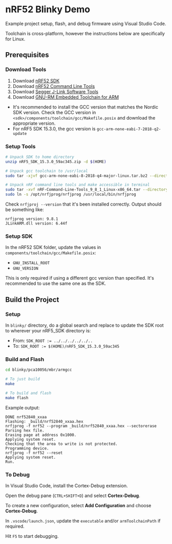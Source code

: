 # nRF52 Blinky Demo

Example project setup, flash, and debug firmware using Visual Studio Code.

Toolchain is cross-platform, however the instructions below are specifically for Linux.

## Prerequisites

### Download Tools

1. Download [nRF52 SDK](https://www.nordicsemi.com/Software-and-Tools/Software/nRF5-SDK)
2. Download [nRF52 Command Line Tools](https://www.nordicsemi.com/Software-and-Tools/Development-Tools/nRF5-Command-Line-Tools)
3. Download [Segger J-Link Software Tools](https://www.segger.com/downloads/jlink)
4. Download [GNU-RM Embedded Toolchain for ARM](https://developer.arm.com/tools-and-software/open-source-software/developer-tools/gnu-toolchain/gnu-rm/downloads)
  - It's recommended to install the GCC version that matches the Nordic SDK version. Check the GCC version in `<sdk>/components/toolchain/gcc/Makefile.posix` and download the appropriate version.
  - For nRF5 SDK 15.3.0, the gcc version is `gcc-arm-none-eabi-7-2018-q2-update`

### Setup Tools

```bash
# Unpack SDK to home directory
unzip nRF5_SDK_15.3.0_59ac345.zip -d $(HOME)

# Unpack gcc toolchain to /usr/local
sudo tar -xjvf gcc-arm-none-eabi-8-2018-q4-major-linux.tar.bz2 --directory /usr/local

# Unpack nRF command line tools and make accessible in terminal
sudo tar -xvf nRF-Command-Line-Tools_9_8_1_Linux-x86_64.tar --directory /opt/
sudo ln -s /opt/nrfjprog/nrfjprog /usr/local/bin/nrfjprog
```

Check `nrfjproj --version` that it's been installed correctly. Output should be something like:

```
nrfjprog version: 9.8.1
JLinkARM.dll version: 6.44f
```

### Setup SDK

In the nRF52 SDK folder, update the values in `components/toolchain/gcc/Makefile.posix`:

- `GNU_INSTALL_ROOT`
- `GNU_VERSION`

This is only required if using a different gcc version than specified. It's recommended to use the same one as the SDK.

## Build the Project

### Setup

In `blinky/` directory, do a global search and replace to update the SDK root to wherever your nRF5_SDK directory is:

- From: `SDK_ROOT := ../../../../../..`
- To: `SDK_ROOT := $(HOME)/nRF5_SDK_15.3.0_59ac345`

### Build and Flash

```bash
cd blinky/pca10056/mbr/armgcc

# To just build
make

# To build and flash
make flash
```

Example output:

```
DONE nrf52840_xxaa
Flashing: _build/nrf52840_xxaa.hex
nrfjprog -f nrf52 --program _build/nrf52840_xxaa.hex --sectorerase
Parsing hex file.
Erasing page at address 0x1000.
Applying system reset.
Checking that the area to write is not protected.
Programming device.
nrfjprog -f nrf52 --reset
Applying system reset.
Run.
```

### To Debug

In Visual Studio Code, install the Cortex-Debug extension.

Open the debug pane (`CTRL+SHIFT+D`) and select **Cortex-Debug**.

To create a new configuration, select **Add Configuration** and choose **Cortex-Debug**.

In `.vscode/launch.json`, update the `executable` and/or `armToolchainPath` if required.

Hit `F5` to start debugging.
